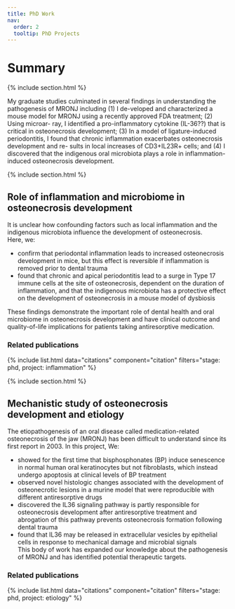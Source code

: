 ```yaml
---
title: PhD Work
nav:
  order: 2
  tooltip: PhD Projects
---
```


# <i class="fas fa-flask"></i>Summary

{% include section.html %}

My graduate studies culminated in several findings in understanding the pathogenesis of MRONJ including (1) I de-veloped and characterized a mouse model for MRONJ using a recently approved FDA treatment; (2) Using microar-
ray, I identified a pro-inflammatory cytokine (IL-36??) that is critical in osteonecrosis development; (3) In a model of
ligature-induced periodontitis, I found that chronic inflammation exacerbates osteonecrosis development and re-
sults in local increases of CD3+IL23R+ cells; and (4) I discovered that the indigenous oral microbiota plays a role in
inflammation-induced osteonecrosis development.

{% include section.html %}

## <i class="fas fa-bacteria"></i>Role of inflammation and microbiome in osteonecrosis development
It is unclear how confounding factors such as local inflammation and the indigenous microbiota influence the development of osteonecrosis.  
Here, we: 
- confirm that periodontal inflammation leads to increased osteonecrosis development in mice, but this effect is reversible if inflammation is removed prior to dental trauma
- found that chronic and apical periodontitis lead to a surge in Type 17 immune cells at the site of osteonecrosis, dependent on the duration of inflammation, and that the indigenous microbiota has a protective effect on the development of osteonecrosis in a mouse model of dysbiosis

These findings demonstrate the important role of dental health and oral microbiome in osteonecrosis development and have clinical outcome and quality-of-life implications for patients taking antiresorptive medication.

### Related publications

{% include list.html data="citations" component="citation" filters="stage: phd, project: inflammation" %}

{% include section.html %}

## <i class="fas fa-bacteria"></i>Mechanistic study of osteonecrosis development and etiology

The etiopathogenesis of an oral disease called medication-related osteonecrosis of the jaw (MRONJ) has been difficult to understand since its first report in 2003. In this project, We: 
- showed for the first time that bisphosphonates (BP) induce senescence in normal human oral keratinocytes but not fibroblasts, which instead undergo apoptosis at clinical levels of BP treatment
- observed novel histologic changes associated with the development of osteonecrotic lesions in a murine model that were reproducible with different antiresorptive drugs
- discovered the IL36 signaling pathway is partly responsible for osteonecrosis development after antiresorptive treatment and abrogation of this pathway prevents osteonecrosis formation following dental trauma
- found that IL36 may be released in extracellular vesicles by epithelial cells in response to mechanical damage and microbial signals  
This body of work has expanded our knowledge about the pathogenesis of MRONJ and has identified potential therapeutic targets.

### Related publications

{% include list.html data="citations" component="citation" filters="stage: phd, project: etiology" %}